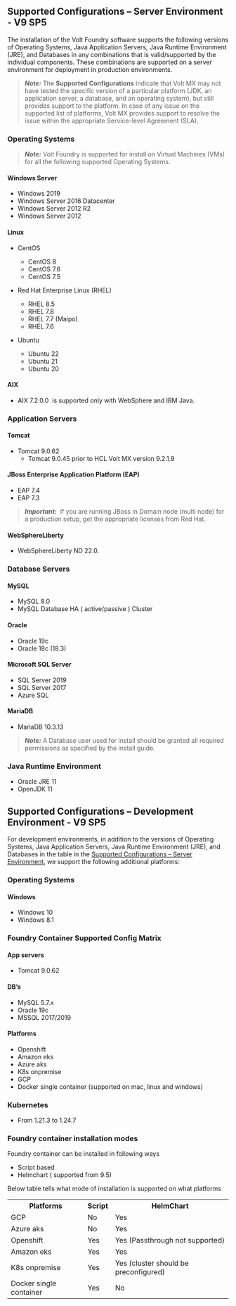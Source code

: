                             


Supported Configurations – Server Environment - V9 SP5
------------------------------------------------------

The installation of the Volt Foundry software supports the following versions of Operating Systems, Java Application Servers, Java Runtime Environment (JRE), and Databases in any combinations that is valid/supported by the individual components. These combinations are supported on a server environment for deployment in production environments.

> **_Note:_** The **Supported Configurations** indicate that Volt MX may not have tested the specific version of a particular platform (JDK, an application server, a database, and an operating system), but still provides support to the platform. In case of any issue on the supported list of platforms, Volt MX provides support to resolve the issue within the appropriate Service-level Agreement (SLA).

### Operating Systems

> **_Note:_** Volt Foundry is supported for install on Virtual Machines (VMs) for all the following supported Operating Systems.


#### **Windows Server**

*   Windows 2019
*   Windows Server 2016 Datacenter
*   Windows Server 2012 R2
*   Windows Server 2012

#### Linux

*   CentOS

    *   CentOS 8
    *   CentOS 7.6
    *   CentOS 7.5

*   Red Hat Enterprise Linux (RHEL)
    
    *   RHEL 8.5
    *   RHEL 7.8
    *   RHEL 7.7 (Maipo)
    *   RHEL 7.6

*   Ubuntu

    *   Ubuntu 22
    *   Ubuntu 21
    *   Ubuntu 20

#### AIX

*   AIX 7.2.0.0  is supported only with WebSphere and IBM Java.

### Application Servers


#### **Tomcat**

*   Tomcat 9.0.62
    *   Tomcat 9.0.45 prior to HCL Volt MX version 9.2.1.9


#### JBoss Enterprise Application Platform (EAP)

*   EAP 7.4
*   EAP 7.3

> **_Important:_**  If you are running JBoss in Domain node (multi node) for a production setup, get the appropriate licenses from Red Hat.


#### **WebSphereLiberty**

*   WebSphereLiberty ND 22.0.


### Database Servers

#### MySQL

*   MySQL 8.0
*   MySQL Database HA ( active/passive ) Cluster


#### Oracle

*   Oracle 19c
*   Oracle 18c (18.3)

#### Microsoft SQL Server

*   SQL Server 2019
*   SQL Server 2017
*   Azure SQL


#### MariaDB

*   MariaDB 10.3.13

> **_Note:_** A Database user used for install should be granted all required permissions as specified by the install guide.

### Java Runtime Environment

*   Oracle JRE 11
*   OpenJDK 11


Supported Configurations – Development Environment - V9 SP5
-----------------------------------------------------------

For development environments, in addition to the versions of Operating Systems, Java Application Servers, Java Runtime Environment (JRE), and Databases in the table in the [Supported Configurations – Server Environment](Supported_Config_Server_EnvV9.md#supported-configurations-server-environment-v9), we support the following additional platforms:

### Operating Systems

#### Windows

*   Windows 10
*   Windows 8.1

### Foundry Container Supported Config Matrix 

#### App servers 

* Tomcat 9.0.62 

#### DB’s 

* MySQL 5.7.x 
* Oracle 19c 
* MSSQL 2017/2019 

#### Platforms 

* Openshift 
* Amazon eks 
* Azure aks 
* K8s onpremise 
* GCP 
* Docker single container (supported on mac, linux and windows) 

### Kubernetes 

* From 1.21.3 to 1.24.7 

### Foundry container installation modes 

Foundry container can be installed in following ways 

* Script based 
* Helmchart ( supported from 9.5) 

Below table tells what mode of installation is supported on what platforms 

<html>
<head>
<style>
table {
}
</style>
</head>
<body>
<table>
  <tr>
    <th>Platforms</th>
    <th>Script </th>
    <th>HelmChart</th>
  </tr>
  <tr>
    <td>GCP</td>
    <td>No</td>
    <td>Yes</td>
  </tr>
  <tr>
    <td>Azure aks</td>
    <td>No</td>
    <td>Yes</td>
  </tr>
  <tr>
    <td>Openshift</td>
    <td>Yes</td>
    <td>Yes (Passthrough not supported)</td>
  </tr>
  <tr>
    <td>Amazon eks</td>
    <td>Yes</td>
    <td>Yes</td>
  </tr>
  <tr>
    <td>K8s onpremise</td>
    <td>Yes</td>
    <td>Yes (cluster should be preconfigured)</td>
  </tr>
  <tr>
    <td>Docker single container</td>
    <td>Yes</td>
    <td>No</td>
  </tr>
</table>
</body>
</html>
